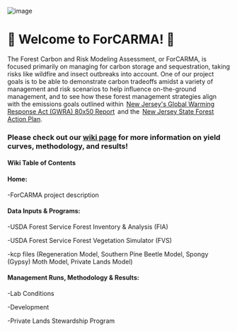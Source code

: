 ![image](https://github.com/New-Jersey-Forest-Service/ForCARMA/assets/101826099/1dd3bbe2-3c62-4dd5-83da-2e370b8b2a65)

# 🌳 Welcome to ForCARMA! 🌲
The Forest Carbon and Risk Modeling Assessment, or ForCARMA, is focused primarily on managing for carbon storage and sequestration, taking risks like wildfire and insect outbreaks into account. One of our project goals is to be able to demonstrate carbon tradeoffs amidst a variety of management and risk scenarios to help influence on-the-ground management, and to see how these forest management strategies align with the emissions goals outlined within  [New Jersey's Global Warming Response Act (GWRA) 80x50 Report](dep.nj.gov/wp-content/uploads/climatechange/nj-gwra-80x50-report-2020.pdf)  and the  [New Jersey State Forest Action Plan](https://nj.gov/dep/parksandforests/forest/njsfap/). 

### Please check out our [wiki page](https://github.com/New-Jersey-Forest-Service/ForCARMA/wiki) for more information on yield curves, methodology, and results!



#### Wiki Table of Contents 

#### Home: 

   -ForCARMA project description 

#### Data Inputs & Programs: 

  -USDA Forest Service Forest Inventory & Analysis (FIA) 
  
  -USDA Forest Service Forest Vegetation Simulator (FVS) 
  
  -kcp files (Regeneration Model, Southern Pine Beetle Model, Spongy (Gypsy) Moth Model, Private Lands Model) 

#### Management Runs, Methodology & Results: 

  -Lab Conditions
  
  -Development
  
  -Private Lands Stewardship Program 
